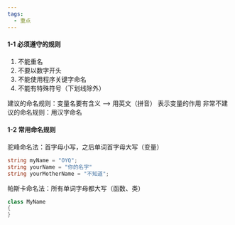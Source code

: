 ```yaml
---
tags:
  - 重点
---
```

#### 1-1 必须遵守的规则
1. 不能重名
2. 不要以数字开头
3. 不能使用程序关键字命名
4. 不能有特殊符号（下划线除外）

建议的命名规则：变量名要有含义 --> 用英文（拼音） 表示变量的作用
非常不建议的命名规则：用汉字命名

#### 1-2 常用命名规则
驼峰命名法：首字母小写，之后单词首字母大写（变量）

```c#
string myName = "OYQ";
string yourName = "你的名字"
string yourMotherName = "不知道";
```

帕斯卡命名法：所有单词字母都大写（函数、类）

```c#
class MyName
{
}
```

